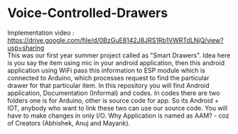 # Voice-Controlled-Drawers
Implementation video : https://drive.google.com/file/d/0BzGuE8142J8JRS1Rb1VWRTdLNjQ/view?usp=sharing <br />
This was our first year summer project called as "Smart Drawers". Idea here is you say the item using mic in your android application, then this android application using WiFi pass this information to ESP module which is connected to Arduino, which processes request to find the particular drawer for that particular item. In this repository you will find Android application, Documentation (Informal) and codes. In codes there are two folders one is for Arduino, other is source code for app. So its Android + IOT, anybody who want to link these two can use our source code. You will have to make changes in only I/O. Why Application is named as AAM? - coz of Creators (Abhishek, Anuj and Mayank). 
